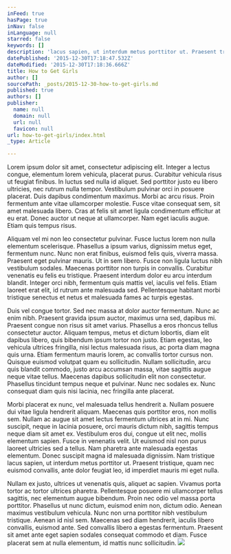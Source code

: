 ```yaml
---
inFeed: true
hasPage: true
inNav: false
inLanguage: null
starred: false
keywords: []
description: 'lacus sapien, ut interdum metus porttitor ut. Praesent tristique, quam nec euismod convallis, ante dolor feugiat leo, id imperdiet mauris mi eget nulla.'
datePublished: '2015-12-30T17:18:47.532Z'
dateModified: '2015-12-30T17:18:36.666Z'
title: How to Get Girls
author: []
sourcePath: _posts/2015-12-30-how-to-get-girls.md
published: true
authors: []
publisher:
  name: null
  domain: null
  url: null
  favicon: null
url: how-to-get-girls/index.html
_type: Article

---
```

Lorem ipsum dolor sit amet, consectetur adipiscing elit. Integer a lectus congue, elementum lorem vehicula, placerat purus. Curabitur vehicula risus ut feugiat finibus. In luctus sed nulla id aliquet. Sed porttitor justo eu libero ultricies, nec rutrum nulla tempor. Vestibulum pulvinar orci in posuere placerat. Duis dapibus condimentum maximus. Morbi ac arcu risus. Proin fermentum ante vitae ullamcorper molestie. Fusce vitae consequat sem, sit amet malesuada libero. Cras at felis sit amet ligula condimentum efficitur at eu erat. Donec auctor ut neque at ullamcorper. Nam eget iaculis augue. Etiam quis tempus risus.

Aliquam vel mi non leo consectetur pulvinar. Fusce luctus lorem non nulla elementum scelerisque. Phasellus a ipsum varius, dignissim metus eget, fermentum nunc. Nunc non erat finibus, euismod felis quis, viverra massa. Praesent eget pulvinar mauris. Ut in sem libero. Fusce non ligula luctus nibh vestibulum sodales. Maecenas porttitor non turpis in convallis. Curabitur venenatis eu felis eu tristique. Praesent interdum dolor eu arcu interdum blandit. Integer orci nibh, fermentum quis mattis vel, iaculis vel felis. Etiam laoreet erat elit, id rutrum ante malesuada sed. Pellentesque habitant morbi tristique senectus et netus et malesuada fames ac turpis egestas.

Duis vel congue tortor. Sed nec massa at dolor auctor fermentum. Nunc ac enim nibh. Praesent gravida ipsum auctor, maximus urna sed, dapibus mi. Praesent congue non risus sit amet varius. Phasellus a eros rhoncus tellus consectetur auctor. Aliquam tempus, metus et dictum lobortis, diam elit dapibus libero, quis bibendum ipsum tortor non justo. Etiam egestas, leo vehicula ultrices fringilla, nisi lectus malesuada risus, ac porta diam magna quis urna. Etiam fermentum mauris lorem, ac convallis tortor cursus non. Quisque euismod volutpat quam eu sollicitudin. Nullam sollicitudin, arcu quis blandit commodo, justo arcu accumsan massa, vitae sagittis augue neque vitae tellus. Maecenas dapibus sollicitudin elit non consectetur. Phasellus tincidunt tempus neque et pulvinar. Nunc nec sodales ex. Nunc consequat diam quis nisi lacinia, nec fringilla ante placerat.

Morbi placerat ex nunc, vel malesuada tellus hendrerit a. Nullam posuere dui vitae ligula hendrerit aliquam. Maecenas quis porttitor eros, non mollis sem. Nullam ac augue sit amet lectus fermentum ultrices at in mi. Nunc suscipit, neque in lacinia posuere, orci mauris dictum nibh, sagittis tempus neque diam sit amet ex. Vestibulum eros dui, congue ut elit nec, mollis elementum sapien. Fusce in venenatis velit. Ut euismod nisl non purus laoreet ultricies sed a tellus. Nam pharetra ante malesuada egestas elementum. Donec suscipit magna id malesuada dignissim. Nam tristique lacus sapien, ut interdum metus porttitor ut. Praesent tristique, quam nec euismod convallis, ante dolor feugiat leo, id imperdiet mauris mi eget nulla.

Nullam ex justo, ultrices ut venenatis quis, aliquet ac sapien. Vivamus porta tortor ac tortor ultrices pharetra. Pellentesque posuere mi ullamcorper tellus sagittis, nec elementum augue bibendum. Proin nec odio vel massa porta porttitor. Phasellus ut nunc dictum, euismod enim non, dictum odio. Aenean maximus vestibulum vehicula. Nunc non urna porttitor nibh vestibulum tristique. Aenean id nisl sem. Maecenas sed diam hendrerit, iaculis libero convallis, euismod ante. Sed convallis libero a egestas fermentum. Praesent sit amet ante eget sapien sodales consequat commodo et diam. Fusce placerat sem at nulla elementum, id mattis nunc sollicitudin.
![](https://the-grid-user-content.s3-us-west-2.amazonaws.com/2fe0015d-ccf5-4b42-9562-e64801270eda.jpg)